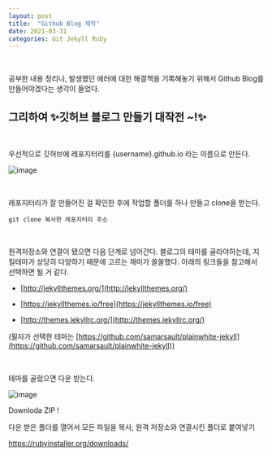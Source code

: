```yaml
---
layout: post
title:  "Github Blog 제작"
date: 2021-03-31
categories: Git Jekyll Ruby
---
```


<br>

공부한 내용 정리나, 발생했던 에러에 대한 해결책을 기록해놓기 위해서 Github Blog를 만들어야겠다는 생각이 들었다. 

<h2>그리하여 ✨깃허브 블로그 만들기 대작전 ~!✨</h2>
<br>

우선적으로 깃허브에 레포지터리를 {username}.github.io 라는 이름으로 만든다.

![image](https://user-images.githubusercontent.com/42509019/113163050-c3963a80-927a-11eb-916a-1d852d2086e6.png)

<br>

레포지터리가 잘 만들어진 걸 확인한 후에 작업할 폴더를 하나 만들고 clone을 받는다.

```
git clone 복사한 레포지터리 주소
```

<br>

원격저장소와 연결이 됐으면 다음 단계로 넘어간다. 블로그의 테마를 골라야하는데, 지킬테마가 상당히 다양하기 때문에 고르는 재미가 쏠쏠했다. 아래의 링크들을 참고해서 선택하면 될 거 같다.

- [http://jekyllthemes.org/](http://jekyllthemes.org/)

- [https://jekyllthemes.io/free](https://jekyllthemes.io/free)

- [http://themes.jekyllrc.org/](http://themes.jekyllrc.org/)

(필자가 선택한 테마는 [https://github.com/samarsault/plainwhite-jekyll](https://github.com/samarsault/plainwhite-jekyll))

<br>

테마를 골랐으면 다운 받는다.

![image](https://user-images.githubusercontent.com/42509019/113311629-79798b80-9344-11eb-986d-8d39e3876357.png)

Downloda ZIP !



다운 받은 폴더를 열어서 모든 파일을 복사, 원격 저장소와 연결시킨 폴더로 붙여넣기

https://rubyinstaller.org/downloads/

